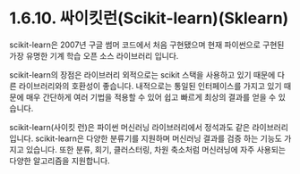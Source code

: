 # 1.6.10. 	싸이킷런\(Scikit-learn\)\(Sklearn\)

  
scikit-learn은 2007년 구글 썸머 코드에서 처음 구현됐으며 현재 파이썬으로 구현된 가장 유명한 기계 학습 오픈 소스 라이브러리 입니다.  

scikit-learn의 장점은 라이브러리 외적으로는 scikit 스택을 사용하고 있기 때문에 다른 라이브러리와의 호환성이 좋습니다. 내적으로는 통일된 인터페이스를 가지고 있기 때문에 매우 간단하게 여러 기법을 적용할 수 있어 쉽고 빠르게 최상의 결과를 얻을 수 있습니다.

scikit-learn\(사이킷 런\)은 파이썬 머신러닝 라이브러리에서 정석과도 같은 라이브러리입니다. scikit-learn은 다양한 분류기를 지원하며 머신러닝 결과를 검증 하는 기능도 가지고 있습니다. 또한 분류, 회기, 클러스터링, 차원 축소처럼 머신러닝에 자주 사용되는 다양한 알고리즘을 지원합니다.

